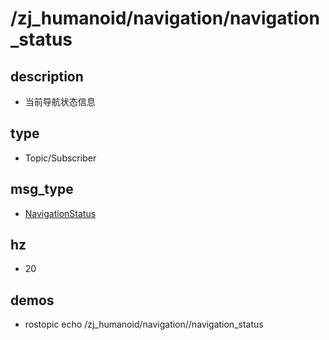 # /zj_humanoid/navigation/navigation_status

## description
- 当前导航状态信息

## type
- Topic/Subscriber

## msg_type
- [NavigationStatus](../../../../zj_humanoid_types.md#NavigationStatus)

## hz
- 20

## demos
- rostopic echo /zj_humanoid/navigation//navigation_status

